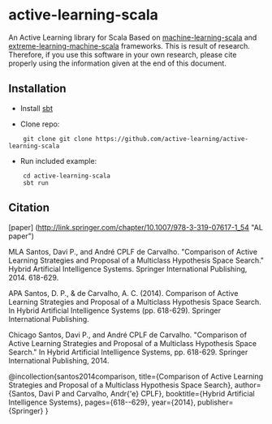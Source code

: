 active-learning-scala
=====================

An Active Learning library for Scala
Based on [machine-learning-scala](https://github.com/machine-learning-scala/mls "mls") 
and [extreme-learning-machine-scala](https://github.com/extreme-learning-machine/elm-scala "elm-scala") frameworks.
This is result of research.
Therefore, if you use this software in your own research,
please cite properly using the information given at the end of this document.

Installation
------------

* Install [sbt](http://www.scala-sbt.org/release/tutorial/Installing-sbt-on-Linux.html "installing sbt")

* Clone repo:
```
    git clone git clone https://github.com/active-learning/active-learning-scala
```

* Run included example:
```
    cd active-learning-scala
    sbt run
```

Citation
--------
[paper] (http://link.springer.com/chapter/10.1007/978-3-319-07617-1_54 "AL paper")

MLA	
Santos, Davi P., and André CPLF de Carvalho. "Comparison of Active Learning Strategies and Proposal of a Multiclass Hypothesis Space Search." Hybrid Artificial Intelligence Systems. Springer International Publishing, 2014. 618-629.

APA	
Santos, D. P., & de Carvalho, A. C. (2014). Comparison of Active Learning Strategies and Proposal of a Multiclass Hypothesis Space Search. In Hybrid Artificial Intelligence Systems (pp. 618-629). Springer International Publishing.

Chicago	
Santos, Davi P., and André CPLF de Carvalho. "Comparison of Active Learning Strategies and Proposal of a Multiclass Hypothesis Space Search." In Hybrid Artificial Intelligence Systems, pp. 618-629. Springer International Publishing, 2014.

@incollection{santos2014comparison,
  title={Comparison of Active Learning Strategies and Proposal of a Multiclass Hypothesis Space Search},
  author={Santos, Davi P and Carvalho, Andr{\'e} CPLF},
  booktitle={Hybrid Artificial Intelligence Systems},
  pages={618--629},
  year={2014},
  publisher={Springer}
}
